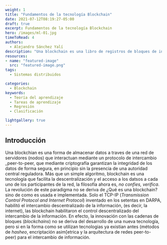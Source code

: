 ```yaml
---
weight: 1
title: "Fundamentos de la tecnología Blockchain"
date: 2021-07-12T08:19:27-05:00
draft: true
excerpt: Fundamentos de la tecnología Blockchain
hero: /images/ml-01.jpg
timeToRead: 4
authors:
  - Alejandro Sánchez Yalí
description: "Una blockchain es una libro de registros de bloques de información que son almacenados secuencialmente y enlazados por métodos criptográficos a través de una red de computadores. Es más que un simple algoritmo, blockchain es una tecnología que facilita la intermediación descentralizada de datos entre los participantes."
resources:
- name: "featured-image"
  src: "featured-image.png"
tags:
  - Sistemas distribuidos

categories:
  - Blockchain
keywords:
  - Teoría del aprendizaje
  - Tareas de aprendizaje
  - Regresión
  - Clasificación

lightgallery: true
---
```


## Introducción

Una blockchian es una forma de almacenar datos a traves de una red de servidores (nodos) que interactuan mediante un protocolo de intercambio _peer-to-peer, que mediante criptografía garantizan la integridad de los datos de forma segura, en principio sin la presencia de una autoridad central reguladora. Más que un simple algoritmo, blockchain es una tecnología que facilita la descentralización y el acceso a los datsos a cada uno de los participantes de la red, la filosofía ahora es, _no confies, verifica_. La revolución de este paradigma no se deriva de ¿Qué es una blockchain? sino de como es usada e implementada. Solo el TCP-IP (_Transmission Control Protocol and Internet Protocol_) inventado en los setentas en DARPA, habilitó el intercambio descentralizado de la información, (es decir, la internet), las blockchain habilitaron el control descentralizado del intercambio de la información. En efecto, la innovación con las cadenas de bloques (_blockchains_) no se deriva del desarrollo de una nueva tecnología, pero si en la forma como se  utilizan tecnologias ya existian antes (métodos de _hasheo_, encriptación asim[etrica y la arquitectura de redes peer-to-peer) para el intercambio de información.

